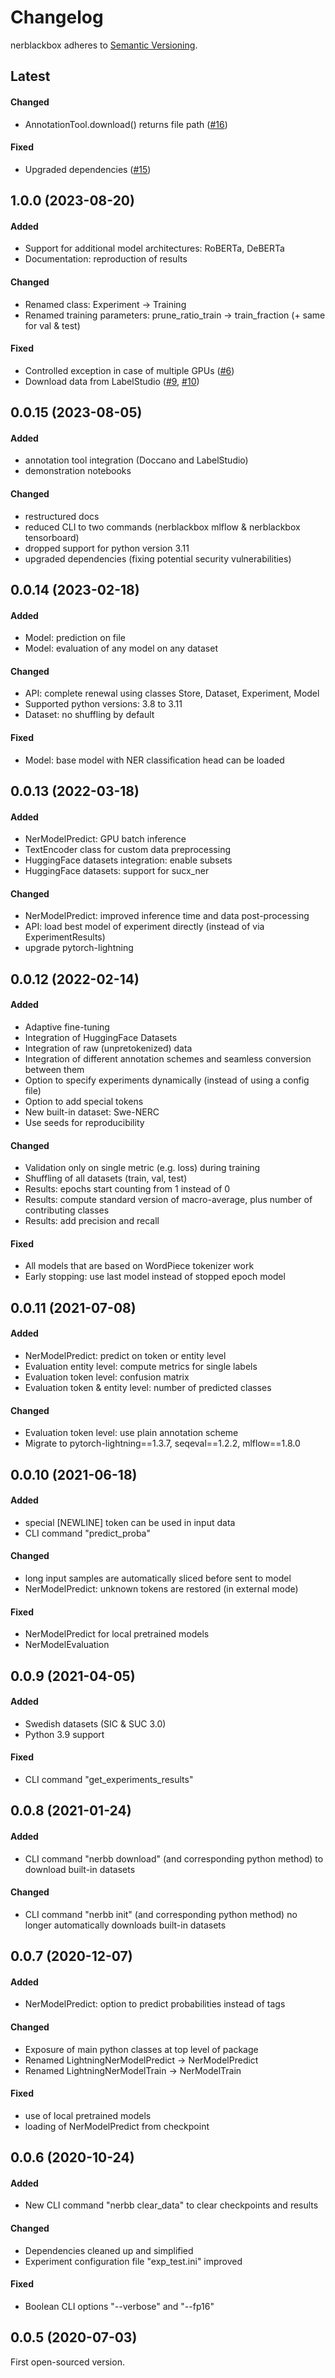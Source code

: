 # Changelog
nerblackbox adheres to [Semantic Versioning](https://semver.org/spec/v2.0.0.html).

## Latest
#### Changed
- AnnotationTool.download() returns file path ([#16](https://github.com/flxst/nerblackbox/pull/16))

#### Fixed
- Upgraded dependencies ([#15](https://github.com/flxst/nerblackbox/pull/15))

## 1.0.0 (2023-08-20)
#### Added
- Support for additional model architectures: RoBERTa, DeBERTa
- Documentation: reproduction of results

#### Changed
- Renamed class: Experiment -> Training
- Renamed training parameters: prune_ratio_train -> train_fraction (+ same for val & test)

#### Fixed
- Controlled exception in case of multiple GPUs ([#6](https://github.com/flxst/nerblackbox/pull/6))
- Download data from LabelStudio ([#9](https://github.com/flxst/nerblackbox/pull/9), [#10](https://github.com/flxst/nerblackbox/pull/10))

## 0.0.15 (2023-08-05)
#### Added
- annotation tool integration (Doccano and LabelStudio)
- demonstration notebooks

#### Changed
- restructured docs
- reduced CLI to two commands (nerblackbox mlflow & nerblackbox tensorboard)
- dropped support for python version 3.11
- upgraded dependencies (fixing potential security vulnerabilities)

## 0.0.14 (2023-02-18)
#### Added
- Model: prediction on file
- Model: evaluation of any model on any dataset

#### Changed
- API: complete renewal using classes Store, Dataset, Experiment, Model
- Supported python versions: 3.8 to 3.11
- Dataset: no shuffling by default

#### Fixed
- Model: base model with NER classification head can be loaded

## 0.0.13 (2022-03-18)
#### Added
- NerModelPredict: GPU batch inference
- TextEncoder class for custom data preprocessing
- HuggingFace datasets integration: enable subsets
- HuggingFace datasets: support for sucx_ner

#### Changed
- NerModelPredict: improved inference time and data post-processing
- API: load best model of experiment directly (instead of via ExperimentResults)
- upgrade pytorch-lightning

## 0.0.12 (2022-02-14)
#### Added
- Adaptive fine-tuning
- Integration of HuggingFace Datasets
- Integration of raw (unpretokenized) data
- Integration of different annotation schemes and seamless conversion between them
- Option to specify experiments dynamically (instead of using a config file)
- Option to add special tokens
- New built-in dataset: Swe-NERC
- Use seeds for reproducibility

#### Changed
- Validation only on single metric (e.g. loss) during training
- Shuffling of all datasets (train, val, test)
- Results: epochs start counting from 1 instead of 0
- Results: compute standard version of macro-average, plus number of contributing classes
- Results: add precision and recall

#### Fixed
- All models that are based on WordPiece tokenizer work
- Early stopping: use last model instead of stopped epoch model

## 0.0.11 (2021-07-08)
#### Added
- NerModelPredict: predict on token or entity level
- Evaluation entity level: compute metrics for single labels
- Evaluation token level: confusion matrix
- Evaluation token & entity level: number of predicted classes

#### Changed
- Evaluation token level: use plain annotation scheme
- Migrate to pytorch-lightning==1.3.7, seqeval==1.2.2, mlflow==1.8.0


## 0.0.10 (2021-06-18)
#### Added
- special [NEWLINE] token can be used in input data
- CLI command "predict_proba"

#### Changed
- long input samples are automatically sliced before sent to model
- NerModelPredict: unknown tokens are restored (in external mode) 

#### Fixed
- NerModelPredict for local pretrained models
- NerModelEvaluation


## 0.0.9 (2021-04-05)
#### Added
- Swedish datasets (SIC & SUC 3.0)
- Python 3.9 support

#### Fixed
- CLI command "get_experiments_results"


## 0.0.8 (2021-01-24)
#### Added
- CLI command "nerbb download" (and corresponding python method) to download built-in datasets

#### Changed
- CLI command "nerbb init" (and corresponding python method) no longer automatically downloads built-in datasets


## 0.0.7 (2020-12-07)
#### Added
- NerModelPredict: option to predict probabilities instead of tags

#### Changed
- Exposure of main python classes at top level of package
- Renamed LightningNerModelPredict -> NerModelPredict
- Renamed LightningNerModelTrain -> NerModelTrain

#### Fixed
- use of local pretrained models
- loading of NerModelPredict from checkpoint


## 0.0.6 (2020-10-24)
#### Added
- New CLI command "nerbb clear_data" to clear checkpoints and results

#### Changed
- Dependencies cleaned up and simplified
- Experiment configuration file "exp_test.ini" improved

#### Fixed
- Boolean CLI options "--verbose" and "--fp16"


## 0.0.5 (2020-07-03)
First open-sourced version.

